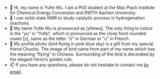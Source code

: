 - 👋 Hi, my name is Yufei Wu. I am a PhD student at the Max Plack Institute for Chemical Energy Conversion and RWTH Aachen University. 
- 👀 I use solid-state NMR to study catalytic process in hydrogenation reactions. 
- 🌱 My name Yufei Wu is pronunced as [yfeiwu]. The only thing to notice is the “yu” in “Yufei”, which is pronunced as the close front rounded vowel [y], same as the letter “ü” in German or “u” in French.
- 💞️ My profile photo (bird flying in pink-blue sky) is a gift from my special friend Chuchu. The image of bird came from part of my name which has the meaning “flying” in Chinese. Surrounding of the bird is decorated by the elegant Fermi’s golden rule. 
- 📫 If you have any questions, please do not hesitate to contact me [by email](mailto:yufei.wu@itmc.rwth-aachen.de). 
